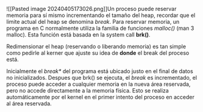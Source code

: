 ![[Pasted image 20240405173026.png]]Un proceso puede reservar memoria para sí mismo incrementando el tamaño del heap, recordar que el limite actual del heap se denomina _break_. Para reservar memoria, un programa en C normalmente utiliza la familia de funciones _malloc()_ (man 3 malloc). Esta función está basada en la system call **brk()**.

Redimensionar el heap (reservando o liberando memoria) es tan simple como pedirle al kerner que ajuste su idea de **donde** el break del proceso está.

Inicialmente el _break*_ del programa está ubicado justo en el final de datos no inicializados. Despues que brk() se ejecuta, el _break_ es incrementado, el proceso puede acceder a cualquier memoria en la nueva área reservada, pero no accede directamente a la memoria física. Esto se realiza automáticamente por el kernel en el primer intento del proceso en acceder al área reservada.